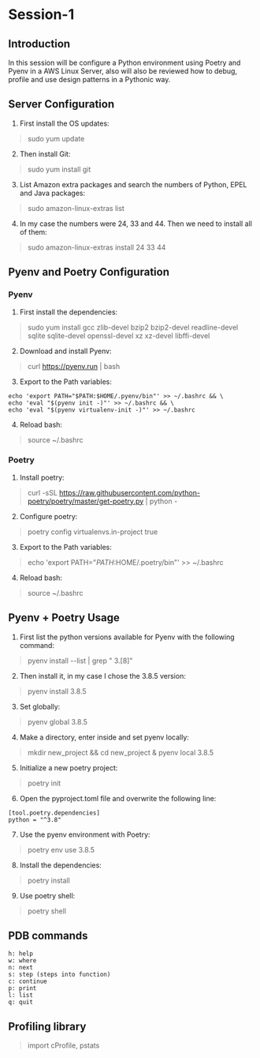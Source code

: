 # Session-1
## Introduction
In this session will be configure a Python environment using Poetry and Pyenv in a AWS Linux Server, also will also be reviewed how to debug, profile and use design patterns in a Pythonic way.

## Server Configuration
1. First install the OS updates:
> sudo yum update
2. Then install Git:
> sudo yum install git
3. List Amazon extra packages and search the numbers of Python, EPEL and Java packages:
> sudo amazon-linux-extras list
4. In my case the numbers were 24, 33 and 44. Then we need to install all of them:
> sudo amazon-linux-extras install 24 33 44

## Pyenv and Poetry Configuration
### Pyenv
1. First install the dependencies:
> sudo yum install gcc zlib-devel bzip2 bzip2-devel readline-devel sqlite sqlite-devel openssl-devel xz xz-devel libffi-devel
2. Download and install Pyenv:
> curl https://pyenv.run | bash
3. Export to the Path variables:
```
echo 'export PATH="$PATH:$HOME/.pyenv/bin"' >> ~/.bashrc && \
echo 'eval "$(pyenv init -)"' >> ~/.bashrc && \
echo 'eval "$(pyenv virtualenv-init -)"' >> ~/.bashrc
```
4. Reload bash:
> source ~/.bashrc

### Poetry
1. Install poetry:
> curl -sSL https://raw.githubusercontent.com/python-poetry/poetry/master/get-poetry.py | python -
2. Configure poetry:
> poetry config virtualenvs.in-project true
3. Export to the Path variables:
> echo 'export PATH="$PATH:$HOME/.poetry/bin"' >> ~/.bashrc
4. Reload bash:
> source ~/.bashrc

## Pyenv + Poetry Usage
1. First list the python versions available for Pyenv with the following command:
> pyenv install --list | grep " 3\.[8]"
2. Then install it, in my case I chose the 3.8.5 version:
> pyenv install 3.8.5
3. Set globally:
> pyenv global 3.8.5
4. Make a directory, enter inside and set pyenv locally:
> mkdir new_project && cd new_project & pyenv local 3.8.5
5. Initialize a new poetry project:
> poetry init
6. Open the pyproject.toml file and overwrite the following line:
```
[tool.poetry.dependencies]
python = "^3.8"
```
7. Use the pyenv environment with Poetry:
> poetry env use 3.8.5
8. Install the dependencies:
> poetry install
9. Use poetry shell:
> poetry shell

## PDB commands
```
h: help
w: where
n: next
s: step (steps into function)
c: continue
p: print
l: list
q: quit
```

## Profiling library
> import cProfile, pstats
